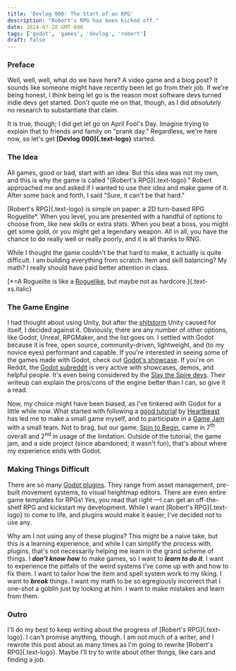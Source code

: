 ```yaml
---
title: 'Devlog 000: The Start of an RPG'
description: "Robert's RPG has been kicked off."
date: 2024-07-28 GMT-600
tags: ['godot', 'games', 'devlog', 'robert']
draft: false
---
```


### Preface
Well, well, well, what do we have here? A video game and a blog post? It sounds like someone might have recently been let go from their job. If we're being honest, I think being let go is the reason most software devs turned indie devs get started. Don't quote me on that, though, as I did *absolutely* no research to substantiate that claim.

It is true, though; I did get let go on April Fool's Day. Imagine trying to explain that to friends and family on "prank day." Regardless, we're here now, so let's get **[Devlog 000]{.text-logo}** started.

### The Idea
All games, good or bad, start with an idea. But this idea was not my own, and this is why the game is called "[Robert's RPG]{.text-logo}." Robert approached me and asked if I wanted to use their idea and make game of it. After some back and forth, I said "Sure, it can't be that hard."

[Robert's RPG]{.text-logo} is simple on paper: a 2D turn-based RPG Roguelite*. When you level, you are presented with a handful of options to choose from, like new skills or extra stats. When you beat a boss, you might get some gold, or you might get a legendary weapon. All in all, you have the chance to do really well or really poorly, and it is all thanks to RNG.

While I thought the game couldn't be that hard to make, it actually is quite difficult. I am building everything from scratch. Item and skill balancing? My math? I really should have paid better attention in class.

[*=A Roguelite is like a <a href="https://en.wikipedia.org/wiki/Roguelike" target="_blank">Roguelike</a>, but maybe not as hardcore.]{.text-xs.italic}

### The Game Engine 
I had thought about using Unity, but after the <a href="https://www.theverge.com/23873852/unity-new-pricing-model-news-updates" target="_blank">shitstorm</a> Unity caused for itself, I decided against it. Obviously, there are any number of other options, like Godot, Unreal, RPGMaker, and the list goes on. I settled with Godot because it is free, open source, community-driven, lightweight, and (to my novice eyes) performant and capable. If you're interested in seeing some of the games made with Godot, check out <a href="https://godotengine.org/showcase/" target="_blank">Godot's showcase</a>. If you're on Reddit, the <a href="https://reddit.com/r/godot" target="_blank">Godot subreddit</a> is very active with showcases, demos, and helpful people. It's even being considered by the <a href="https://caseyyano.com/on-evaluating-godot-b35ea86e8cf4" target="_blank">Slay the Spire devs</a>. Their writeup can explain the pros/cons of the engine better than I can, so give it a read.

Now, my choice might have been biased, as I've tinkered with Godot for a little while now. What started with following a <a href="https://www.youtube.com/watch?v=mAbG8Oi-SvQ&list=PL9FzW-m48fn2SlrW0KoLT4n5egNdX-W9a" target="_blank">good tutorial</a> by <a href="https://www.youtube.com/@uheartbeast/videos" target="_blank">Heartbeast</a> has led me to make a small game myself, and to participate in a <a href="https://itch.io/jam/mini-jam-157-electric/results" target="_blank">Game Jam</a> with a small team. Not to brag, but our game, <a href="https://indigosingularity.itch.io/spintobegin" target="_blank">Spin to Begin</a>, came in 7<sup>th</sup> overall and 2<sup>nd</sup> in usage of the limitation. Outside of the tutorial, the game jam, and a side project (since abandoned; it wasn't fun), that's about where my experience ends with Godot.

### Making Things Difficult
There are so many <a href="https://godotengine.org/asset-library/asset" target="_blank">Godot plugins</a>. They range from asset management, pre-built movement systems, to visual heightmap editors. There are even entire game templates for RPGs! Yes, you read that right &mdash;I can get an off-the-shelf RPG and kickstart my development. While I want [Robert's RPG]{.text-logo} to come to life, and plugins would make it easier, I've decided not to use any.

Why am I not using any of these plugins? This might be a naive take, but this is a learning experience, and while I can simplify the process with plugins, that's not necessarily helping me learn in the grand scheme of things. I ***don't know how*** to make games, so I want to ***learn to do it***. I want to experience the pitfalls of the weird systems I've come up with and how to fix them. I want to tailor how the item and spell system work to my liking. I want to ***break*** things. I want my math to be so egregiously incorrect that I one-shot a goblin just by looking at him. I want to make mistakes and learn from them.

### Outro
I'll do my best to keep writing about the progress of [Robert's RPG]{.text-logo}. I can't promise anything, though. I am not much of a writer, and I rewrote this post about as many times as I'm going to rewrite [Robert's RPG]{.text-logo}. Maybe I'll try to write about other things, like cars and finding a job.
